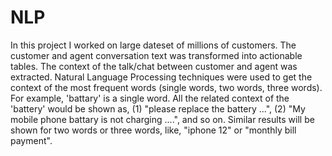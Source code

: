 # NLP
In this project I worked on large dateset of millions of customers.
The customer and agent conversation text was transformed into actionable tables. 
The context of the talk/chat between customer and agent was extracted.
Natural Language Processing techniques were used to get the context of the most frequent words (single words, two words, three words). 
    For example, 'battary' is a single word. All the related context of the 'battery' would be shown as, 
        (1) "please replace the battery ...", 
        (2) "My mobile phone battary is not charging ....", and so on. 
Similar results will be shown for two words or three words, like, "iphone 12" or "monthly bill payment".
